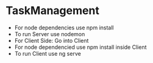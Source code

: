 # TaskManagement
 - For node dependencies use npm install 
 - To run Server use nodemon
 - For Client Side: Go into Client 
 - For node dependencied use npm install inside Client
 - To run Client use ng serve
 
